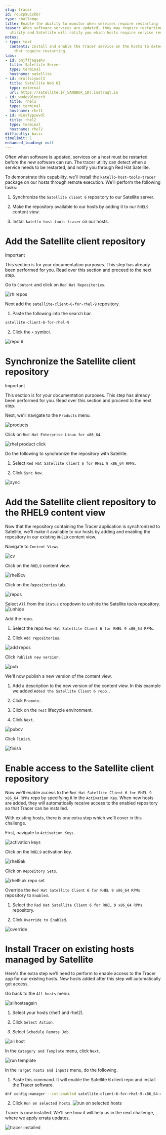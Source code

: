 ```yaml
---
slug: tracer
id: rcucp9ucckb7
type: challenge
title: Enable the ability to monitor when services require restarting
teaser: When software services are updated, they may require restarting. The tracer
  utility and Satellite will notify you which hosts require service restarts.
notes:
- type: text
  contents: Install and enable the Tracer service on the hosts to detect services
    that require restarting.
tabs:
- id: bnjffjnqsehv
  title: Satellite Server
  type: terminal
  hostname: satellite
- id: drullsiywcl3
  title: Satellite Web UI
  type: external
  url: https://satellite.${_SANDBOX_ID}.instruqt.io
- id: wudev9lnncr9
  title: rhel1
  type: terminal
  hostname: rhel1
- id: winsfypzwvdl
  title: rhel2
  type: terminal
  hostname: rhel2
difficulty: basic
timelimit: 1
enhanced_loading: null
---
```

<!-- markdownlint-disable MD033 MD029-->

Often when software is updated, services on a host must be restarted before the new software can run. The tracer utility can detect when a service needs to be restarted, and notify you through Red Hat Satellite.

To demonstrate this capability, we'll install the `katello-host-tools-tracer` package on our hosts through remote execution. We'll perform the following tasks:

1) Synchronize the `Satellite client 6` repository to our Satellite server.

2) Make the repository available to our hosts by adding it to our `RHEL9` content view.

3) Install `katello-host-tools-tracer` on our hosts.

Add the Satellite client repository
===================================

> [!IMPORTANT]
> This section is for your documentation purposes. This step has already been performed for you. Read over this section and proceed to the next step.

Go to `Content` and click on `Red Hat Repositories`.

![rh repos](../assets/redhatrepositories.png)

Next add the `satellite-client-6-for-rhel-9` repository.

1) Paste the following into the search bar.

```bash
satellite-client-6-for-rhel-9
```

2) Click the `+` symbol.

![repo 6](../assets/client6.png)

Synchronize the Satellite client repository
===========================================
> [!IMPORTANT]
> This section is for your documentation purposes. This step has already been performed for you. Read over this section and proceed to the next step.

Next, we'll navigate to the `Products` menu.

![products](../assets/products.png)

Click on `Red Hat Enterprise Linux for x86_64`.

![rhel product click](../assets/rhelproductclick.png)

Do the following to synchronize the repository with Satellite.

1) Select `Red Hat Satellite Client 6 for RHEL 9 x86_64 RPMs`.

2) Click `Sync Now`.

![sync](../assets/syncclientproduct.png)

Add the Satellite client repository to the RHEL9 content view
===
Now that the repository containing the Tracer application is synchronized to Satellite, we'll make it available to our hosts by adding and enabling the repository in our existing `RHEL9` content view.

Navigate to `Content Views`.

![cv](../assets/contentview.png)

Click on the `RHEL9` content view.

![rhel9cv](../assets/rhel9cv.png)

Click on the `Repositories` tab.

![repos](../assets/cvrepotab.png)

Select `All` from the `Status` dropdown to unhide the Satellite tools repository.
![unhide](../assets/unhide.png)

Add the repo.

1) Select the repo `Red Hat Satellite Client 6 for RHEL 9 x86_64 RPMs`.

2) Click `Add repositories`.

![add repos](../assets/addclientrepo.png)

Click `Publish new version`.

![pub](../assets/publishnewversion.png)

We'll now publish a new version of the content view.

1) Add a description to the new version of the content view. In this example we added `Added the Satellite Client 6 repo.`.

2) Click `Promote`.

3) Click on the `Test` lifecycle environment.

4) Click `Next`.

![pubcv](../assets/publishclientrepocv.png)

Click `Finish`.

![finish](../assets/finishclientcv.png)

Enable access to the Satellite client repository
===
Now we'll enable access to the `Red Hat Satellite Client 6 for RHEL 9 x86_64 RPMs` repo by specifying it in the `Activation Key`. When new hosts are added, they will automatically receive access to the enabled repository so that Tracer can be installed.

With existing hosts, there is one extra step which we'll cover in this challenge.

First, navigate to `Activation Keys`.

![activation keys](../assets/akmenu.png)

Click on the `RHEL9` activation key.

![rhel9ak](../assets/rhel9ak.png)

Click on `Repository Sets`.

![rhel9 ak repo set](../assets/rhel9akreposet.png)

Override the `Red Hat Satellite Client 6 for RHEL 9 x86_64 RPMs` repository to `Enabled`.

1) Select the `Red Hat Satellite Client 6 for RHEL 9 x86_64 RPMs` repository.

2) Click `Override to Enabled`.

![override](../assets/overrideenable.png)

Install Tracer on existing hosts managed by Satellite
===

Here's the extra step we'll need to perform to enable access to the Tracer app for our existing hosts. New hosts added after this step will automatically get access.

Go back to the `All hosts` menu.

![allhostsagain](../assets/allhostsagain.png)

1) Select your hosts (rhel1 and rhel2).

2) Click `Select Action`.

3) Select `Schedule Remote Job`.

![all host](../assets/scheduleremotejob.png)

In the `Category and Template` menu, click `Next`.

![run template](../assets/runjobtemplate.png)

In the `Target hosts and inputs` menu, do the following.

1) Paste this command. It will enable the Satellite 6 client repo and install the Tracer software.

```bash
dnf config-manager --set-enabled satellite-client-6-for-rhel-9-x86_64-rpms && dnf install -y katello-host-tools-tracer
```

2) Click `Run on selected hosts`.
![run on selected hosts](../assets/runonselectedhosts.png)

<!-- Navigate to `All hosts`.

![hosts](../assets/registeredhost.png)

1) Select the two new hosts.

2) Click `Schedule Remote Job`.

![rex](../assets/rexinstalltracer.png) -->

<!-- We can now install `katello-host-tools-tracer` on our hosts.

In the `Job invocation` menu, do the following.

1) Paste the following command to install `katello-host-tools-tracer`.

```bash
dnf install -y katello-host-tools-tracer
```

2) Click `Submit`.

![install tracer](../assets/installtracer.png) -->

Tracer is now installed. We'll see how it will help us in the next challenge, where we apply errata updates.

![tracer installed](../assets/tracerinstalled.png)
